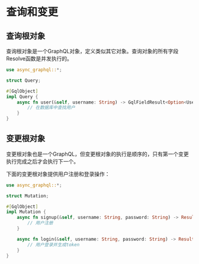 # 查询和变更

## 查询根对象

查询根对象是一个GraphQL对象，定义类似其它对象。查询对象的所有字段Resolve函数是并发执行的。

```rust
use async_graphql::*;

struct Query;

#[GqlObject]
impl Query {
    async fn user(&self, username: String) -> GqlFieldResult<Option<User>> {
        // 在数据库中查找用户
    }
}

```

## 变更根对象

变更根对象也是一个GraphQL，但变更根对象的执行是顺序的，只有第一个变更执行完成之后才会执行下一个。

下面的变更根对象提供用户注册和登录操作：

```rust
use async_graphql::*;

struct Mutation;

#[GqlObject]
impl Mutation {
    async fn signup(&self, username: String, password: String) -> Result<bool> {
        // 用户注册
    }

    async fn login(&self, username: String, password: String) -> Result<String> {
        // 用户登录并生成token
    }
}
```

